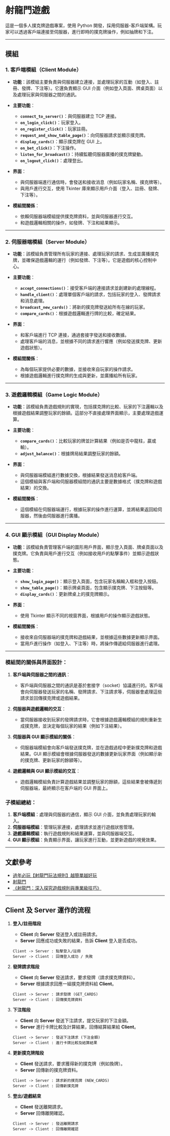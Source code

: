 # 射龍門遊戲

這是一個多人撲克牌遊戲專案，使用 Python 開發，採用伺服器-客戶端架構。玩家可以透過客戶端連接至伺服器，進行即時的撲克牌操作，例如抽牌和下注。

---

## 模組

### 1. **客戶端模組（Client Module）**
   - **功能**：該模組主要負責與伺服器建立連接，並處理玩家的互動（如登入、註冊、發牌、下注等）。它還負責顯示 GUI 介面（例如登入頁面、牌桌頁面）以及處理玩家與伺服器之間的通訊。
   
   - **主要功能**：
     - **`connect_to_server()`**：與伺服器建立 TCP 連接。
     - **`on_login_click()`**：玩家登入。
     - **`on_register_click()`**：玩家註冊。
     - **`request_and_show_table_page()`**：向伺服器請求並顯示撲克牌。
     - **`display_cards()`**：顯示撲克牌在 GUI 上。
     - **`on_bet_click()`**：下注操作。
     - **`listen_for_broadcast()`**：持續監聽伺服器廣播的撲克牌變動。
     - **`on_logout_click()`**：處理登出。

   - **界面**：
     - 與伺服器端進行通信時，會發送和接收消息（例如玩家名稱、撲克牌等）。
     - 與用戶進行交互，使用 Tkinter 庫來顯示用戶介面（登入、註冊、發牌、下注等）。
   
   - **模組間關係**：
     - 依賴伺服器端模組提供撲克牌資料，並與伺服器進行交互。
     - 和遊戲邏輯相關的操作，如發牌、下注和結果顯示。

---

### 2. **伺服器端模組（Server Module）**
   - **功能**：該模組負責管理所有玩家的連接、處理玩家的請求、生成並廣播撲克牌，並確保遊戲邏輯的運行（例如發牌、下注等）。它是遊戲的核心控制中心。
   
   - **主要功能**：
     - **`accept_connections()`**：接受客戶端的連接請求並創建新的處理線程。
     - **`handle_client()`**：處理單個客戶端的請求，包括玩家的登入、發牌請求和消息處理。
     - **`broadcast_new_cards()`**：將新的撲克牌發送給所有在線的玩家。
     - **`compare_cards()`**：根據遊戲邏輯進行牌的比較，確定結果。

   - **界面**：
     - 和客戶端進行 TCP 連接，通過套接字發送和接收數據。
     - 處理客戶端的消息，並根據不同的請求進行響應（例如發送撲克牌、更新遊戲狀態）。
   
   - **模組間關係**：
     - 為每個玩家提供必要的數據，並接收來自玩家的操作請求。
     - 根據遊戲邏輯進行撲克牌的生成與更新，並廣播給所有玩家。

---

### 3. **遊戲邏輯模組（Game Logic Module）**
   - **功能**：該模組負責遊戲規則的實現，包括撲克牌的比較、玩家的下注邏輯以及根據遊戲結果調整玩家的餘額。這部分不直接處理界面顯示，主要處理遊戲運算。
   
   - **主要功能**：
     - **`compare_cards()`**：比較玩家的牌並計算結果（例如是否中龍柱，贏或輸）。
     - **`adjust_balance()`**：根據牌局結果調整玩家的餘額。
   
   - **界面**：
     - 與伺服器端模組進行數據交換，根據結果發送消息給客戶端。
     - 這個模組與客戶端和伺服器模組間的通訊主要是數據格式（撲克牌和遊戲結果）的交換。

   - **模組間關係**：
     - 這個模組在伺服器端運行，根據玩家的操作進行運算，並將結果返回給伺服器，然後由伺服器進行廣播。

---

### 4. **GUI 顯示模組（GUI Display Module）**
   - **功能**：該模組負責管理客戶端的圖形用戶界面，顯示登入頁面、牌桌頁面以及撲克牌。它負責與用戶進行交互（例如接收用戶的點擊事件）並顯示遊戲狀態。
   
   - **主要功能**：
     - **`show_login_page()`**：顯示登入頁面，包含玩家名稱輸入框和登入按鈕。
     - **`show_table_page()`**：顯示牌桌頁面，包含顯示撲克牌、下注按鈕等。
     - **`display_cards()`**：更新牌桌上的撲克牌顯示。
   
   - **界面**：
     - 使用 Tkinter 顯示不同的視窗界面，根據用戶的操作顯示遊戲狀態。
   
   - **模組間關係**：
     - 接收來自伺服器端的撲克牌和遊戲結果，並根據這些數據更新顯示界面。
     - 當用戶進行操作（如登入、下注等）時，將操作傳遞給伺服器進行處理。

---

### 模組間的關係與界面設計：

1. **客戶端與伺服器之間的通訊**：
   - 客戶端與伺服器之間的通訊是基於套接字（socket）協議進行的。客戶端會向伺服器發送玩家的名稱、發牌請求、下注請求等，伺服器會處理這些請求並回傳撲克牌或遊戲結果。

2. **伺服器與遊戲邏輯的交互**：
   - 當伺服器接收到玩家的發牌請求時，它會根據遊戲邏輯模組的規則重新生成撲克牌，並決定每個玩家的結果（例如下注結果）。

3. **伺服器與 GUI 顯示模組的關係**：
   - 伺服器端模組會向客戶端發送撲克牌，並在遊戲過程中更新撲克牌和遊戲結果。GUI 顯示模組會根據伺服器發送的數據更新玩家界面（例如顯示新的撲克牌、更新玩家的餘額等）。

4. **遊戲邏輯與 GUI 顯示模組的交互**：
   - 遊戲邏輯模組負責計算遊戲結果並調整玩家的餘額，這些結果會被傳遞到伺服器端，最終顯示在客戶端的 GUI 界面上。

### 子模組總結：

1. **客戶端模組**：處理與伺服器的通信，顯示 GUI 介面，並負責處理玩家的輸入。
2. **伺服器端模組**：管理玩家連接，處理請求並進行遊戲狀態管理。
3. **遊戲邏輯模組**：執行遊戲規則和結果運算，並與伺服器端交互。
4. **GUI 顯示模組**：負責顯示界面，讓玩家進行互動，並更新遊戲的視覺效果。

---

## 文獻參考

- [過年必玩【射龍門玩法規則】越簡單越好玩](https://blog.qywin88.com/all-articles/board/shootgoal/)
- [射龍門](http://www.rcauee.tw/game/shotgantry.html)
- [《射龍門：深入探究遊戲規則與專業級技巧》](https://www.baccaratdago.com.tw/%E3%80%8A%E5%B0%84%E9%BE%8D%E9%96%80%EF%BC%9A%E6%B7%B1%E5%85%A5%E6%8E%A2%E7%A9%B6%E9%81%8A%E6%88%B2%E8%A6%8F%E5%89%87%E8%88%87%E5%B0%88%E6%A5%AD%E7%B4%9A%E6%8A%80%E5%B7%A7%E3%80%8B/)

---

## Client 及 Server 運作的流程

1. **登入/註冊階段**  
   - **Client** 向 **Server** 發送登入或註冊請求。
   - **Server** 回應成功或失敗的結果，告訴 **Client** 登入是否成功。
   
   ```
   Client -> Server : 點擊登入/註冊
   Server -> Client : 回傳登入成功 / 失敗
   ```

2. **發牌請求階段**  
   - **Client** 向 **Server** 發送請求，要求發牌（請求撲克牌資料）。
   - **Server** 根據請求回應一組撲克牌資料給 **Client**。
   
   ```
   Client -> Server : 請求發牌 (GET_CARDS)
   Server -> Client : 回傳撲克牌資料
   ```

3. **下注階段**  
   - **Client** 向 **Server** 發送下注請求，提交玩家的下注金額。
   - **Server** 進行卡牌比較及計算結果，回傳結算結果給 **Client**。
   
   ```
   Client -> Server : 發送下注請求 (下注金額)
   Server -> Client : 進行卡牌比較及結算結果
   ```

4. **更新撲克牌階段**  
   - **Client** 發送請求，要求獲得新的撲克牌（例如換牌）。
   - **Server** 回傳新的撲克牌資料。
   
   ```
   Client -> Server : 請求新的撲克牌 (NEW_CARDS)
   Server -> Client : 回傳新撲克牌
   ```

5. **登出/遊戲結束**  
   - **Client** 發送離開請求。
   - **Server** 回傳離開確認。
   
   ```
   Client -> Server : 發送離開請求
   Server -> Client : 回傳離開確認
   ```
